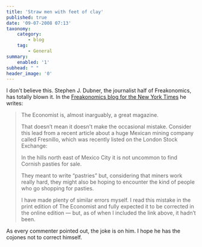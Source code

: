 ```yaml
---
title: 'Straw men with feet of clay'
published: true
date: '09-07-2008 07:13'
taxonomy:
    category:
        - blog
    tag:
        - General
summary:
    enabled: '1'
subhead: " "
header_image: '0'
---
```


I don't believe this. Stephen J. Dubner, the journalist half of Freakonomics, has totally blown it. In the [Freakonomics blog for the New York Times](https://web.archive.org/web/20210724192426/https://freakonomics.com/2008/07/08/dept-of-oops/) he writes:

> The Economist is, almost inarguably, a great magazine.
> 
> That doesn’t mean it doesn't make the occasional mistake. Consider this lead from a recent article about a huge Mexican mining company called Fresnillo, which was recently listed on the London Stock Exchange:
> 
> In the hills north east of Mexico City it is not uncommon to find Cornish pasties for sale.
> 
> They meant to write “pastries” but, considering that miners work really hard, they might also be hoping to encounter the kind of people who go shopping for pasties.
> 
> I have made plenty of similar errors myself. I read this mistake in the print edition of The Economist and fully expected it to be corrected in the online edition — but, as of when I included the link above, it hadn’t been.

As every commenter pointed out, the joke is on him. I hope he has the cojones not to correct himself.
